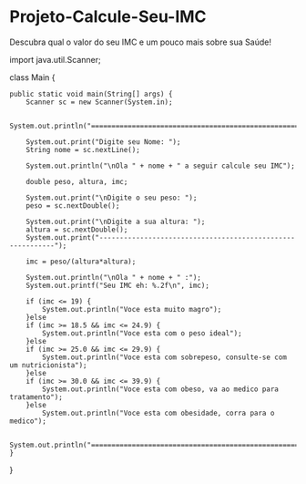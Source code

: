 # Projeto-Calcule-Seu-IMC
Descubra qual o valor do seu IMC e um pouco mais sobre sua Saúde!


import java.util.Scanner;

class Main {

    public static void main(String[] args) {
        Scanner sc = new Scanner(System.in);

        System.out.println("===========================================================");

        System.out.print("Digite seu Nome: ");
        String nome = sc.nextLine();

        System.out.println("\nOla " + nome + " a seguir calcule seu IMC");

        double peso, altura, imc;

        System.out.print("\nDigite o seu peso: ");
        peso = sc.nextDouble();

        System.out.print("\nDigite a sua altura: ");
        altura = sc.nextDouble();
        System.out.print("-----------------------------------------------------------");

        imc = peso/(altura*altura);

        System.out.println("\nOla " + nome + " :");
        System.out.printf("Seu IMC eh: %.2f\n", imc);

        if (imc <= 19) {
            System.out.println("Voce esta muito magro");
        }else
        if (imc >= 18.5 && imc <= 24.9) {
            System.out.println("Voce esta com o peso ideal");
        }else
        if (imc >= 25.0 && imc <= 29.9) {
            System.out.println("Voce esta com sobrepeso, consulte-se com um nutricionista");
        }else
        if (imc >= 30.0 && imc <= 39.9) {
            System.out.println("Voce esta com obeso, va ao medico para tratamento");
        }else
            System.out.println("Voce esta com obesidade, corra para o medico");
            
        System.out.println("===========================================================");
    }
}
